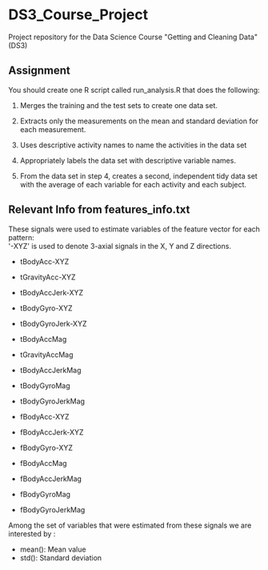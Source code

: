 # DS3_Course_Project
Project repository for the Data Science Course "Getting and Cleaning Data" (DS3)

## Assignment
You should create one R script called run_analysis.R that does the following:       

1. Merges the training and the test sets to create one data set.   

2. Extracts only the measurements on the mean and standard deviation for each measurement.    

3. Uses descriptive activity names to name the activities in the data set   

4. Appropriately labels the data set with descriptive variable names.   

5. From the data set in step 4, creates a second, independent tidy data set with the average of each variable for each activity and each subject.   



## Relevant Info from __features_info.txt__
These signals were used to estimate variables of the feature vector for each pattern:  
'-XYZ' is used to denote 3-axial signals in the X, Y and Z directions.

* tBodyAcc-XYZ
* tGravityAcc-XYZ
* tBodyAccJerk-XYZ
* tBodyGyro-XYZ
* tBodyGyroJerk-XYZ

* tBodyAccMag
* tGravityAccMag
* tBodyAccJerkMag
* tBodyGyroMag
* tBodyGyroJerkMag

* fBodyAcc-XYZ
* fBodyAccJerk-XYZ
* fBodyGyro-XYZ

* fBodyAccMag
* fBodyAccJerkMag
* fBodyGyroMag
* fBodyGyroJerkMag

Among the set of variables that were estimated from these signals we are interested by : 

* mean(): Mean value
* std(): Standard deviation